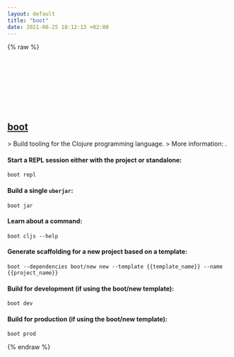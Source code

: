 ```yaml
---
layout: default
title: "boot"
date: 2021-06-25 18:12:13 +02:00
---
```

{% raw %}
<h2 id="boot">
  <a href="/en/common/boot.html">boot</a> <a href="#boot"><svg class="icon">
    <use href="/assets/images/unicode_sprite.svg#link" />
  </svg></a>
</h2>
> Build tooling for the Clojure programming language.
> More information: <https://github.com/boot-clj/boot>.

#### Start a REPL session either with the project or standalone:
```shell
boot repl
```
#### Build a single `uberjar`:
```shell
boot jar
```
#### Learn about a command:
```shell
boot cljs --help
```
#### Generate scaffolding for a new project based on a template:
```shell
boot --dependencies boot/new new --template {{template_name}} --name {{project_name}}
```
#### Build for development (if using the boot/new template):
```shell
boot dev
```
#### Build for production (if using the boot/new template):
```shell
boot prod
```
{% endraw %}